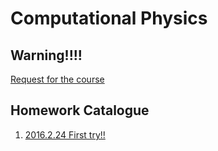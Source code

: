 # Computational Physics
## Warning!!!!
[Request for the course](https://github.com/caihao/computational_physics_whu/blob/master/README.md)

## Homework Catalogue
1. [2016.2.24 First try!!](https://github.com/Nucleus2014/computationalphysics_N2014301020131/blob/master/1.md)
